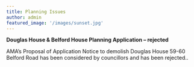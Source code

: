 ```yaml
---
title: Planning Issues
author: admin
featured_image: '/images/sunset.jpg'
---
```

**Douglas House & Belford House Planning Application &#8211; rejected**

AMA&#8217;s Proposal of Application Notice to demolish Douglas House 59-60 Belford Road has been considered by councillors and has been rejected..

&nbsp;
